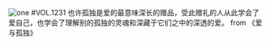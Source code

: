 ![one](http://image.wufazhuce.com/Fp_xenv2AYR_fQjOxmGZQlFVS9vS)
#VOL.1231
也许孤独是爱的最意味深长的赠品，受此赠礼的人从此学会了爱自己，也学会了理解别的孤独的灵魂和深藏于它们之中的深透的爱。 from 《爱与孤独》